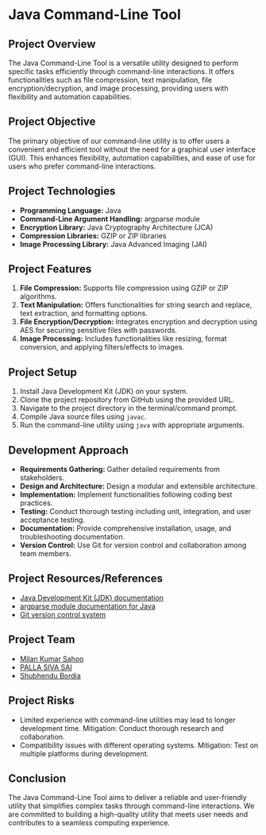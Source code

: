 # Java Command-Line Tool

## Project Overview

The Java  Command-Line Tool is a versatile utility designed to perform specific tasks efficiently through command-line interactions. It offers functionalities such as file compression, text manipulation, file encryption/decryption, and image processing, providing users with flexibility and automation capabilities.

## Project Objective

The primary objective of our command-line utility is to offer users a convenient and efficient tool without the need for a graphical user interface (GUI). This enhances flexibility, automation capabilities, and ease of use for users who prefer command-line interactions.

## Project Technologies

- **Programming Language:** Java
- **Command-Line Argument Handling:** argparse module
- **Encryption Library:** Java Cryptography Architecture (JCA)
- **Compression Libraries:** GZIP or ZIP libraries
- **Image Processing Library:** Java Advanced Imaging (JAI)

## Project Features

1. **File Compression:** Supports file compression using GZIP or ZIP algorithms.
2. **Text Manipulation:** Offers functionalities for string search and replace, text extraction, and formatting options.
3. **File Encryption/Decryption:** Integrates encryption and decryption using AES for securing sensitive files with passwords.
4. **Image Processing:** Includes functionalities like resizing, format conversion, and applying filters/effects to images.

## Project Setup

1. Install Java Development Kit (JDK) on your system.
2. Clone the project repository from GitHub using the provided URL.
3. Navigate to the project directory in the terminal/command prompt.
4. Compile Java source files using `javac`.
5. Run the command-line utility using `java` with appropriate arguments.

## Development Approach

- **Requirements Gathering:** Gather detailed requirements from stakeholders.
- **Design and Architecture:** Design a modular and extensible architecture.
- **Implementation:** Implement functionalities following coding best practices.
- **Testing:** Conduct thorough testing including unit, integration, and user acceptance testing.
- **Documentation:** Provide comprehensive installation, usage, and troubleshooting documentation.
- **Version Control:** Use Git for version control and collaboration among team members.

## Project Resources/References

- [Java Development Kit (JDK) documentation](https://docs.oracle.com/en/java/)
- [argparse module documentation for Java](https://github.com/argparse4j/argparse4j)
- [Git version control system](https://git-scm.com/documentation)

## Project Team

- [Milan Kumar Sahoo](https://github.com/Kumarmilan02)
- [PALLA SIVA SAI](https://github.com/pallasivasai)
- [Shubhendu Bordia](https://github.com/shubhendubordia)

## Project Risks

- Limited experience with command-line utilities may lead to longer development time. Mitigation: Conduct thorough research and collaboration.
- Compatibility issues with different operating systems. Mitigation: Test on multiple platforms during development.

## Conclusion

The Java Command-Line Tool aims to deliver a reliable and user-friendly utility that simplifies complex tasks through command-line interactions. We are committed to building a high-quality utility that meets user needs and contributes to a seamless computing experience.
